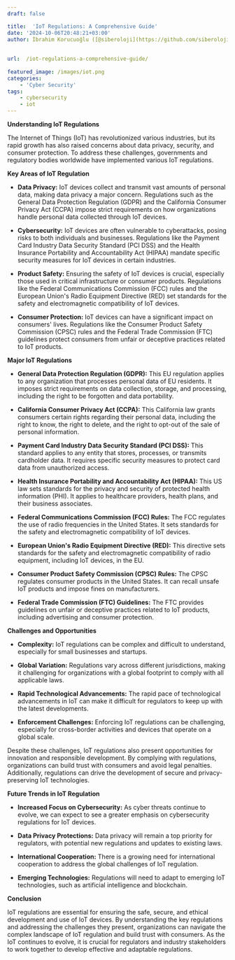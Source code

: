 ```yaml
---
draft: false

title:  'IoT Regulations: A Comprehensive Guide'
date: '2024-10-06T20:48:21+03:00'
author: İbrahim Korucuoğlu ([@siberoloji](https://github.com/siberoloji))
 
 
url:  /iot-regulations-a-comprehensive-guide/
 
featured_image: /images/iot.png
categories:
    - 'Cyber Security'
tags:
    - cybersecurity
    - iot
---
```



**Understanding IoT Regulations**



The Internet of Things (IoT) has revolutionized various industries, but its rapid growth has also raised concerns about data privacy, security, and consumer protection. To address these challenges, governments and regulatory bodies worldwide have implemented various IoT regulations.



**Key Areas of IoT Regulation**


* **Data Privacy:** IoT devices collect and transmit vast amounts of personal data, making data privacy a major concern. Regulations such as the General Data Protection Regulation (GDPR) and the California Consumer Privacy Act (CCPA) impose strict requirements on how organizations handle personal data collected through IoT devices.   

* **Cybersecurity:** IoT devices are often vulnerable to cyberattacks, posing risks to both individuals and businesses. Regulations like the Payment Card Industry Data Security Standard (PCI DSS) and the Health Insurance Portability and Accountability Act (HIPAA) mandate specific security measures for IoT devices in certain industries.   

* **Product Safety:** Ensuring the safety of IoT devices is crucial, especially those used in critical infrastructure or consumer products. Regulations like the Federal Communications Commission (FCC) rules and the European Union's Radio Equipment Directive (RED) set standards for the safety and electromagnetic compatibility of IoT devices.

* **Consumer Protection:** IoT devices can have a significant impact on consumers' lives. Regulations like the Consumer Product Safety Commission (CPSC) rules and the Federal Trade Commission (FTC) guidelines protect consumers from unfair or deceptive practices related to IoT products.




**Major IoT Regulations**


* **General Data Protection Regulation (GDPR):** This EU regulation applies to any organization that processes personal data of EU residents. It imposes strict requirements on data collection, storage, and processing, including the right to be forgotten and data portability.

* **California Consumer Privacy Act (CCPA):** This California law grants consumers certain rights regarding their personal data, including the right to know, the right to delete, and the right to opt-out of the sale of personal information.   

* **Payment Card Industry Data Security Standard (PCI DSS):** This standard applies to any entity that stores, processes, or transmits cardholder data. It requires specific security measures to protect card data from unauthorized access.

* **Health Insurance Portability and Accountability Act (HIPAA):** This US law sets standards for the privacy and security of protected health information (PHI). It applies to healthcare providers, health plans, and their business associates.

* **Federal Communications Commission (FCC) Rules:** The FCC regulates the use of radio frequencies in the United States. It sets standards for the safety and electromagnetic compatibility of IoT devices.

* **European Union's Radio Equipment Directive (RED):** This directive sets standards for the safety and electromagnetic compatibility of radio equipment, including IoT devices, in the EU.

* **Consumer Product Safety Commission (CPSC) Rules:** The CPSC regulates consumer products in the United States. It can recall unsafe IoT products and impose fines on manufacturers.

* **Federal Trade Commission (FTC) Guidelines:** The FTC provides guidelines on unfair or deceptive practices related to IoT products, including advertising and consumer protection.




**Challenges and Opportunities**


* **Complexity:** IoT regulations can be complex and difficult to understand, especially for small businesses and startups.

* **Global Variation:** Regulations vary across different jurisdictions, making it challenging for organizations with a global footprint to comply with all applicable laws.

* **Rapid Technological Advancements:** The rapid pace of technological advancements in IoT can make it difficult for regulators to keep up with the latest developments.

* **Enforcement Challenges:** Enforcing IoT regulations can be challenging, especially for cross-border activities and devices that operate on a global scale.




Despite these challenges, IoT regulations also present opportunities for innovation and responsible development. By complying with regulations, organizations can build trust with consumers and avoid legal penalties. Additionally, regulations can drive the development of secure and privacy-preserving IoT technologies.



**Future Trends in IoT Regulation**


* **Increased Focus on Cybersecurity:** As cyber threats continue to evolve, we can expect to see a greater emphasis on cybersecurity regulations for IoT devices.

* **Data Privacy Protections:** Data privacy will remain a top priority for regulators, with potential new regulations and updates to existing laws.

* **International Cooperation:** There is a growing need for international cooperation to address the global challenges of IoT regulation.

* **Emerging Technologies:** Regulations will need to adapt to emerging IoT technologies, such as artificial intelligence and blockchain.




**Conclusion**



IoT regulations are essential for ensuring the safe, secure, and ethical development and use of IoT devices. By understanding the key regulations and addressing the challenges they present, organizations can navigate the complex landscape of IoT regulation and build trust with consumers. As the IoT continues to evolve, it is crucial for regulators and industry stakeholders to work together to develop effective and adaptable regulations.
